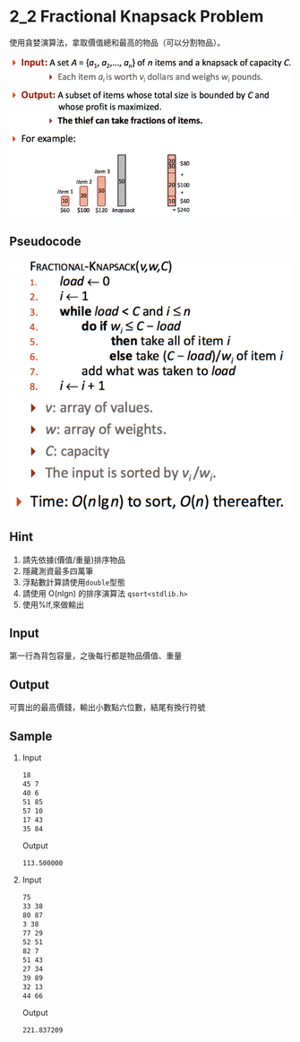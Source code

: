 # 2_2 Fractional Knapsack Problem

使用貪婪演算法，拿取價值總和最高的物品（可以分割物品）。

![Problem](./images/problem.png)

## Pseudocode

![Pseudocode](./images/pseudocode.png)

## Hint

1. 請先依據(價值/重量)排序物品
2. 隱藏測資最多四萬筆
3. 浮點數計算請使用`double`型態
4. 請使用 O(nlgn) 的排序演算法 `qsort<stdlib.h>`
5. 使用%lf,來做輸出

## Input

第一行為背包容量，之後每行都是物品價值、重量

## Output

可賣出的最高價錢，輸出小數點六位數，結尾有換行符號

## Sample

1.  Input
    ```
    18
    45 7
    40 6
    51 85
    57 10
    17 43
    35 84
    ```
    Output
    ```
    113.500000
    ```
2.  Input
    ```
    75
    33 38
    80 87
    3 38
    77 29
    52 51
    82 7
    51 43
    27 34
    39 89
    32 13
    44 66
    ```
    Output
    ```
    221.837209
    ```
